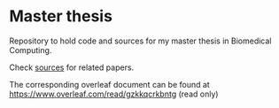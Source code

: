 # Master thesis
Repository to hold code and sources for my master thesis in Biomedical Computing.

Check [sources](sources/) for related papers.

The corresponding overleaf document can be found at https://www.overleaf.com/read/gzkkqcrkbntg (read only)
